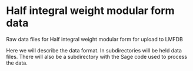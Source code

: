 # Half integral weight modular form data

Raw data files for Half integral weight modular form for upload to LMFDB

Here we will describe the data format. In subdirectories will be held data files. There will also be a subdirectory with the Sage code used to process the data.
